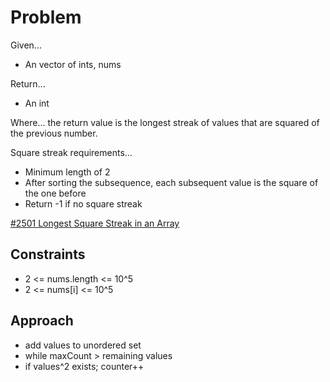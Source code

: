 
# Problem
Given...
- An vector of ints, nums

Return...
- An int

Where...
the return value is the longest streak of values that are squared of the
previous number.

Square streak requirements...
- Minimum length of 2
- After sorting the subsequence, each subsequent value is the square of the one
before
- Return -1 if no square streak

[#2501 Longest Square Streak in an Array](https://leetcode.com/problems/longest-square-streak-in-an-array/description/?envType=daily-question&envId=2024-10-28)

## Constraints
- 2 <= nums.length <= 10^5
- 2 <= nums\[i] <= 10^5

## Approach
- add values to unordered set
- while maxCount > remaining values
- if values^2 exists; counter++


